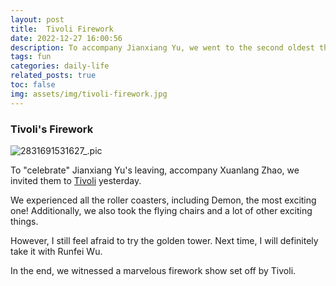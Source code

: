 ```yaml
---
layout: post
title:  Tivoli Firework
date: 2022-12-27 16:00:56
description: To accompany Jianxiang Yu, we went to the second oldest theme park worldwide, Tivoli in Denmark yesterday.
tags: fun
categories: daily-life
related_posts: true
toc: false
img: assets/img/tivoli-firework.jpg
---
```


### Tivoli's Firework

<div class="row mt-3">
    <div class="col-sm mt-3 mt-md-0">
		 <img src="https://i.imgur.com/kRDMWnQ.jpeg" alt="2831691531627_.pic" class="img-fluid rounded z-depth-1" data-zoomable/>
    </div>
</div>

To "celebrate" Jianxiang Yu's leaving, accompany Xuanlang Zhao, we invited them to <a href="https://www.tivoli.dk/?gclid=CjwKCAiAzKqdBhAnEiwAePEjkkNCCLulvpIQH-o8EmAQPiKdGUaNTz9pCCoCZBSeOKtVtuDSdX3NWhoCLkcQAvD_BwE">Tivoli</a> yesterday.

We experienced all the roller coasters, including Demon, the most exciting one! Additionally, we also took the flying chairs and a lot of other exciting things.

However, I still feel afraid to try the golden tower. Next time, I will definitely take it with Runfei Wu.

In the end, we witnessed a marvelous firework show set off by Tivoli.